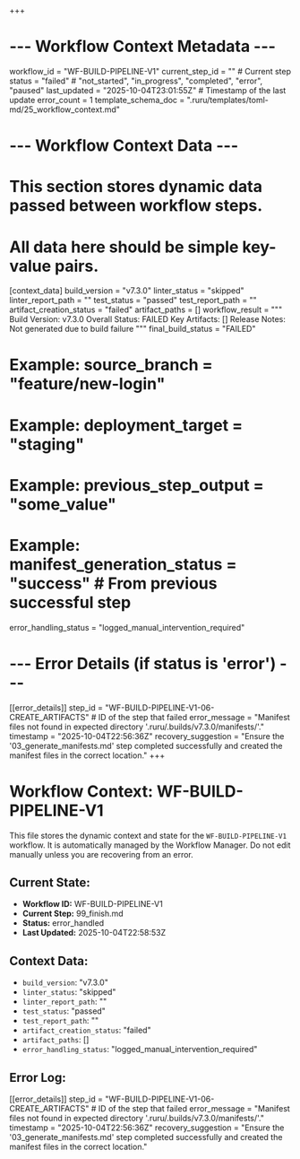 +++
# --- Workflow Context Metadata ---
workflow_id = "WF-BUILD-PIPELINE-V1"
current_step_id = "" # Current step
status = "failed" # "not_started", "in_progress", "completed", "error", "paused"
last_updated = "2025-10-04T23:01:55Z" # Timestamp of the last update
error_count = 1
template_schema_doc = ".ruru/templates/toml-md/25_workflow_context.md"

# --- Workflow Context Data ---
# This section stores dynamic data passed between workflow steps.
# All data here should be simple key-value pairs.
[context_data]
build_version = "v7.3.0"
linter_status = "skipped"
linter_report_path = ""
test_status = "passed"
test_report_path = ""
artifact_creation_status = "failed"
artifact_paths = []
workflow_result = """
Build Version: v7.3.0
Overall Status: FAILED
Key Artifacts: []
Release Notes: Not generated due to build failure
"""
final_build_status = "FAILED"
# Example: source_branch = "feature/new-login"
# Example: deployment_target = "staging"
# Example: previous_step_output = "some_value"
# Example: manifest_generation_status = "success" # From previous successful step
error_handling_status = "logged_manual_intervention_required"

# --- Error Details (if status is 'error') ---
[[error_details]]
step_id = "WF-BUILD-PIPELINE-V1-06-CREATE_ARTIFACTS" # ID of the step that failed
error_message = "Manifest files not found in expected directory '.ruru/.builds/v7.3.0/manifests/'."
timestamp = "2025-10-04T22:56:36Z"
recovery_suggestion = "Ensure the '03_generate_manifests.md' step completed successfully and created the manifest files in the correct location."
+++

# Workflow Context: WF-BUILD-PIPELINE-V1

This file stores the dynamic context and state for the `WF-BUILD-PIPELINE-V1` workflow.
It is automatically managed by the Workflow Manager. Do not edit manually unless you are recovering from an error.

## Current State:
*   **Workflow ID:** WF-BUILD-PIPELINE-V1
*   **Current Step:** 99_finish.md
*   **Status:** error_handled
*   **Last Updated:** 2025-10-04T22:58:53Z

## Context Data:
*   `build_version`: "v7.3.0"
*   `linter_status`: "skipped"
*   `linter_report_path`: ""
*   `test_status`: "passed"
*   `test_report_path`: ""
*   `artifact_creation_status`: "failed"
*   `artifact_paths`: []
*   `error_handling_status`: "logged_manual_intervention_required"

## Error Log:
[[error_details]]
step_id = "WF-BUILD-PIPELINE-V1-06-CREATE_ARTIFACTS" # ID of the step that failed
error_message = "Manifest files not found in expected directory '.ruru/.builds/v7.3.0/manifests/'."
timestamp = "2025-10-04T22:56:36Z"
recovery_suggestion = "Ensure the '03_generate_manifests.md' step completed successfully and created the manifest files in the correct location."